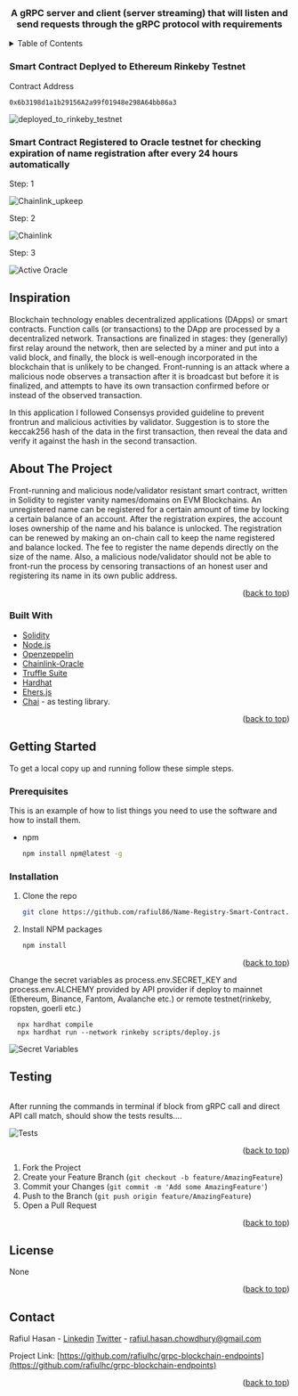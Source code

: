<div id="top"></div>

<!-- PROJECT SHIELDS -->
<!--
*** I'm using markdown "reference style" links for readability.
*** Reference links are enclosed in brackets [ ] instead of parentheses ( ).
*** https://www.markdownguide.org/basic-syntax/#reference-style-links
-->




<!-- PROJECT LOGO -->
<br />
<div align="center">


  <h3 align="center">A gRPC server and client (server streaming) that will listen and
send requests through the gRPC protocol with  requirements</h3>


</div>



<!-- TABLE OF CONTENTS -->
<details>
  <summary>Table of Contents</summary>
  <ol>
    <li><a href="#inspiration">Inspiration</a></li>
    <li>
      <a href="#about-the-project">About The Project</a>
      <ul>
        <li><a href="#built-with">Built With</a></li>
      </ul>
    </li>
    <li>
      <a href="#getting-started">Getting Started</a>
      <ul>
        <li><a href="#prerequisites">Prerequisites</a></li>
        <li><a href="#installation">Installation</a></li>
      </ul>
    </li>
    <li><a href="#testing">Testing</a></li>
    <li><a href="#usage">Usage</a></li>
    <li><a href="#contributing">Contributing</a></li>
    <li><a href="#license">License</a></li>
    <li><a href="#contact">Contact</a></li>
  </ol>
</details>


### Smart Contract Deplyed to Ethereum Rinkeby Testnet
Contract Address


    0x6b3198d1a1b29156A2a99f01948e298A64bb86a3






![deployed_to_rinkeby_testnet](https://user-images.githubusercontent.com/68476971/169980483-53b8974d-aa37-4c77-bbfb-2ef5708cf5e9.png)


### Smart Contract Registered to Oracle testnet for checking expiration of name registration after every 24 hours automatically

Step: 1

![Chainlink_upkeep](https://user-images.githubusercontent.com/68476971/169981854-d403bdfa-a1be-4ade-8e2d-ab7b1184b0fd.png)

Step: 2

![Chainlink](https://user-images.githubusercontent.com/68476971/169982003-f7a77a4e-9352-4761-8a15-6fb421b8817f.png)

Step: 3

![Active Oracle](https://user-images.githubusercontent.com/68476971/169982149-bdfb5a03-f15a-4e47-8e5a-e1cc67f545e7.png)


<!-- ABOUT THE PROJECT -->
## Inspiration

Blockchain technology enables decentralized applications (DApps) or smart contracts. Function calls (or transactions) to the DApp are processed by a decentralized network. Transactions are finalized in stages: they (generally) first relay around the network, then are selected by a miner and put into a valid block, and finally, the block is well-enough incorporated in the blockchain that is unlikely to be changed. Front-running is an attack where a malicious node observes a transaction after it is broadcast but before it is finalized, and attempts to have its own transaction confirmed before or instead of the observed transaction.

In this application I followed Consensys provided guideline to prevent frontrun and malicious activities by validator. Suggestion is to store
the keccak256 hash of the data in the first transaction, then reveal the data and verify it against the hash in the second transaction.


## About The Project

Front-running and malicious node/validator resistant smart contract, written in Solidity to register vanity names/domains on EVM Blockchains.
An unregistered name can be registered for a certain amount of time by locking a certain balance of an account. After the registration expires,
 the account loses ownership of the name and his balance is unlocked. The registration can be renewed by making an on-chain call to keep the
 name registered and balance locked. The fee to register the name depends directly on the size of the name. Also, a malicious node/validator
 should not be able to front-run the process by censoring transactions of an honest user and registering its name in its own public address.



<p align="right">(<a href="#top">back to top</a>)</p>



### Built With

* [Solidity](https://docs.soliditylang.org/en/v0.8.14/)
* [Node.js](https://nodejs.org/en/docs/)
* [Openzeppelin](https://www.openzeppelin.com/)
* [Chainlink-Oracle](https://docs.chain.link/docs/chainlink-keepers/register-upkeep/)
* [Truffle Suite](https://trufflesuite.com/)
* [Hardhat](https://hardhat.org/)
* [Ehers.js](https://docs.ethers.io/v5/)
* [Chai](https://www.npmjs.com/package/chai) - as testing library.



<p align="right">(<a href="#top">back to top</a>)</p>



<!-- GETTING STARTED -->
## Getting Started

To get a local copy up and running follow these simple steps.

### Prerequisites

This is an example of how to list things you need to use the software and how to install them.
* npm
  ```sh
  npm install npm@latest -g
  ```

### Installation



1. Clone the repo
   ```sh
   git clone https://github.com/rafiul86/Name-Registry-Smart-Contract.git
   ```
2. Install NPM packages
   ```sh
   npm install
   ```
<p align="right">(<a href="#top">back to top</a>)</p>

Change the secret variables as process.env.SECRET_KEY and process.env.ALCHEMY provided by API provider if deploy to mainnet (Ethereum, Binance, Fantom, Avalanche etc.) or remote testnet(rinkeby, ropsten, goerli etc.)

```npm install
  npx hardhat compile
  npx hardhat run --network rinkeby scripts/deploy.js
  ```

![Secret Variables](https://user-images.githubusercontent.com/68476971/169951589-da24b489-0cb6-44f8-a1fb-f9f02afca154.png)


<!--Testing-->
## Testing

  ```go test
  ```


After running the commands in terminal if block from gRPC call and direct API call match, should show the tests results....


![Tests](https://user-images.githubusercontent.com/68476971/191172357-e5e74903-196b-4c7d-9652-fe52ef8c8a92.png)


<p align="right">(<a href="#top">back to top</a>)</p>



1. Fork the Project
2. Create your Feature Branch (`git checkout -b feature/AmazingFeature`)
3. Commit your Changes (`git commit -m 'Add some AmazingFeature'`)
4. Push to the Branch (`git push origin feature/AmazingFeature`)
5. Open a Pull Request

<p align="right">(<a href="#top">back to top</a>)</p>



<!-- LICENSE -->
## License

None

<p align="right">(<a href="#top">back to top</a>)</p>



<!-- CONTACT -->
## Contact

Rafiul Hasan - [Linkedin](https://www.linkedin.com/in/hrafiul/)
               [Twitter](https://twitter.com/r_hasan_c)
               - rafiul.hasan.chowdhury@gmail.com

Project Link: [https://github.com/rafiulhc/grpc-blockchain-endpoints](https://github.com/rafiulhc/grpc-blockchain-endpoints)

<p align="right">(<a href="#top">back to top</a>)</p>
